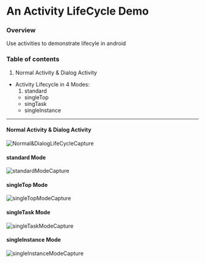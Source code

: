 # An Activity LifeCycle Demo

### Overview

Use activities to demonstrate lifecyle in android

### Table of contents

1. Normal Activity & Dialog Activity
- Activity Lifecycle in 4 Modes:
    1. standard
    - singleTop
    - singTask
    - singleInstance

---

#### **Normal Activity & Dialog Activity**
![Normal&DialogLifeCycleCapture](https://github.com/sennhviwang/The-First-Line-Code-of-Android/blob/master/AnActivityLifeCycleDemo/Normal%26DialogLifeCycleCapture.png)

#### **standard Mode**
![standardModeCapture](https://github.com/sennhviwang/The-First-Line-Code-of-Android/blob/master/AnActivityLifeCycleDemo/standardModeCapture.png)

#### **singleTop Mode**
![singleTopModeCapture](
https://github.com/sennhviwang/The-First-Line-Code-of-Android/blob/master/AnActivityLifeCycleDemo/singleTopModeCapture.png)

#### **singleTask Mode**
![singleTaskModeCapture](
https://github.com/sennhviwang/The-First-Line-Code-of-Android/blob/master/AnActivityLifeCycleDemo/singleTaskModeCapture.png)

#### **singleInstance Mode**
![singleInstanceModeCapture](https://github.com/sennhviwang/The-First-Line-Code-of-Android/blob/master/AnActivityLifeCycleDemo/singleInstanceModeCapture.png)





